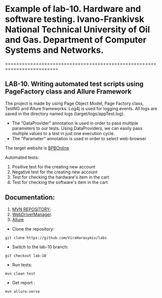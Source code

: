 # Example of lab-10. Hardware and software testing. Ivano-Frankivsk National Technical University of Oil and Gas. Department of Computer Systems and Networks.

=========================================================================

## LAB-10. Writing automated test scripts using PageFactory class and Allure Framework


The project is made by using Page Object Model, Page Factory class, TestNG and Allure frameworks. Log4j is used for logging events. All logs are saved in the directory named logs (target/logs/appTest.log).

- The "DataProvider" annotation is used in order to pass multiple parameters to our tests. Using DataProviders, we can easily pass multiple values to a test in just one execution cycle.
- The "Parameter" annotation is used in order to select web-browser

The target website is [BPBOnline](http://practice.bpbonline.com/index.php)

Automated tests:
1. Positive test for the creating new account
2. Negative test for the creating new account
3. Test for checking the hardware's item in the cart
4. Test for checking the software's item in the cart

## Documentation:

1. [MVN REPOSITORY](https://mvnrepository.com/);
2. [WebDriverManager](https://bonigarcia.dev/webdrivermanager/).
3. [Allure](https://docs.qameta.io/allure/#_testng)

- Clone the repository:
```shell
git clone https://github.com/ViraHarasymiv/labs
```
- Switch to the lab-10 branch:
```shell
git checkout lab-10
``````
- Run tests:
```shell
mvn clean test
```
- Get report :
```shell
mvn allure:serve
```
